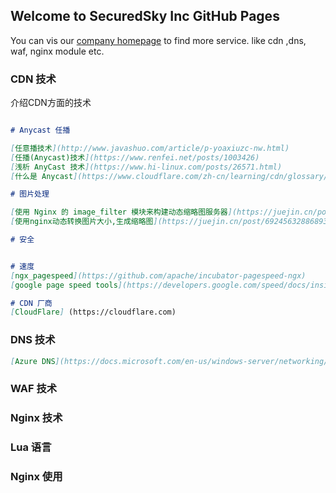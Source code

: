## Welcome to SecuredSky Inc GitHub Pages

You can vis our [company homepage](https://securedsky.com) to find more service. like cdn ,dns, waf, nginx module etc.


### CDN 技术

介绍CDN方面的技术

```markdown

# Anycast 任播

[任意播技术](http://www.javashuo.com/article/p-yoaxiuzc-nw.html)
[任播(Anycast)技术](https://www.renfei.net/posts/1003426)
[浅析 AnyCast 技术](https://www.hi-linux.com/posts/26571.html)
[什么是 Anycast](https://www.cloudflare.com/zh-cn/learning/cdn/glossary/anycast-network/)

# 图片处理

[使用 Nginx 的 image_filter 模块来构建动态缩略图服务器](https://juejin.cn/post/6844903655208910856)
[使用nginx动态转换图片大小,生成缩略图](https://juejin.cn/post/6924563288689360909)

# 安全


# 速度
[ngx_pagespeed](https://github.com/apache/incubator-pagespeed-ngx)
[google page speed tools](https://developers.google.com/speed/docs/insights/MinifyResources?hl=zh-cn)

# CDN 厂商
[CloudFlare] (https://cloudflare.com)

```

### DNS 技术
```markdown
[Azure DNS](https://docs.microsoft.com/en-us/windows-server/networking/dns/deploy/anycast)
```

### WAF 技术

### Nginx 技术

### Lua 语言

### Nginx 使用
